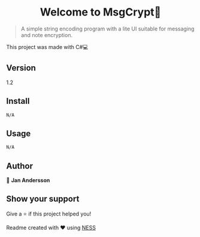 <h1 align='center'>Welcome to MsgCrypt👋</h1>

> A simple string encoding program with a lite UI suitable for messaging and note encryption.

This project was made with C#💻

## Version
1.2

## Install
```sh
N/A
```

## Usage
```sh
N/A
```

## Author

👤 **Jan Andersson**

## Show your support

Give a ⭐️ if this project helped you!

Readme created with ❤️ using [NESS](https://github.com/GreenVortex/NESS)

